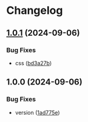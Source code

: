 # Changelog

## [1.0.1](https://github.com/ale-grosselle/play-release-please/compare/v1.0.0...v1.0.1) (2024-09-06)


### Bug Fixes

* css ([bd3a27b](https://github.com/ale-grosselle/play-release-please/commit/bd3a27b213afe055aacb930885fab22b07982e84))

## 1.0.0 (2024-09-06)


### Bug Fixes

* version ([1ad775e](https://github.com/ale-grosselle/play-release-please/commit/1ad775eeb3743b7edfd77d71a21872cada78c741))
